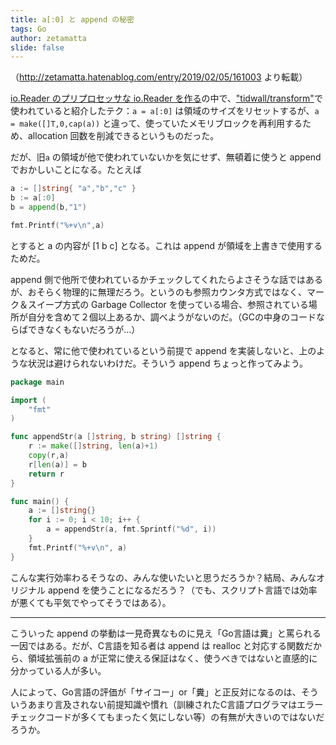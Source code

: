 ```yaml
---
title: a[:0] と append の秘密
tags: Go
author: zetamatta
slide: false
---
```

（http://zetamatta.hatenablog.com/entry/2019/02/05/161003 より転載）

[io.Reader のプリプロセッサな io.Reader を作る](https://qiita.com/zetamatta/items/9312375f90f7b5bee85f)の中で、["tidwall/transform"](https://github.com/tidwall/transform)で使われていると紹介したテク：`a = a[:0]` は領域のサイズをリセットするが、`a = make([]T,0,cap(a))` と違って、使っていたメモリブロックを再利用するため、allocation 回数を削減できるというものだった。

だが、旧`a` の領域が他で使われていないかを気にせず、無頓着に使うと append でおかしいことになる。たとえば

```go
a := []string{ "a","b","c" }
b := a[:0]
b = append(b,"1")

fmt.Printf("%+v\n",a)
```

とすると a の内容が [1 b c] となる。これは append が領域を上書きで使用するためだ。

append 側で他所で使われているかチェックしてくれたらよさそうな話ではあるが、おそらく物理的に無理だろう。というのも参照カウンタ方式ではなく、マーク＆スイープ方式の Garbage Collector を使っている場合、参照されている場所が自分を含めて２個以上あるか、調べようがないのだ。（GCの中身のコードならばできなくもないだろうが…）

となると、常に他で使われているという前提で append を実装しないと、上のような状況は避けられないわけだ。そういう append ちょっと作ってみよう。

```go
package main

import (
	"fmt"
)

func appendStr(a []string, b string) []string {
	r := make([]string, len(a)+1)
	copy(r,a)
	r[len(a)] = b
	return r
}

func main() {
	a := []string{}
	for i := 0; i < 10; i++ {
		a = appendStr(a, fmt.Sprintf("%d", i))
	}
	fmt.Printf("%+v\n", a)
}
```

こんな実行効率わるそうなの、みんな使いたいと思うだろうか？結局、みんなオリジナル append を使うことになるだろう？（でも、スクリプト言語では効率が悪くても平気でやってそうではある）。

-----

こういった append の挙動は一見奇異なものに見え「Go言語は糞」と罵られる一因ではある。だが、C言語を知る者は append は realloc と対応する関数だから、領域拡張前の a が正常に使える保証はなく、使うべきではないと直感的に分かっている人が多い。

人によって、Go言語の評価が「サイコー」or「糞」と正反対になるのは、そういうあまり言及されない前提知識や慣れ（訓練されたC言語プログラマはエラーチェックコードが多くてもまったく気にしない等）の有無が大きいのではないだろうか。

